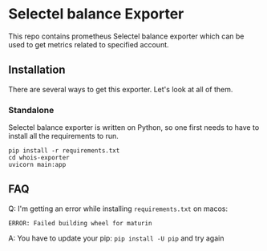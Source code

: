 # Selectel balance Exporter

This repo contains prometheus Selectel balance exporter which can be used to get metrics
related to specified account.

## Installation

There are several ways to get this exporter. Let's look at all of them.

### Standalone

Selectel balance exporter is written on Python, so one first needs to have to install all
the requirements to run.

```
pip install -r requirements.txt
cd whois-exporter
uvicorn main:app
```

## FAQ

Q: I'm getting an error while installing `requirements.txt` on macos:

```
ERROR: Failed building wheel for maturin
```

A: You have to update your pip: `pip install -U pip` and try again
